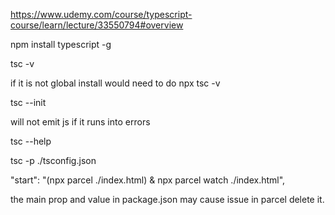 https://www.udemy.com/course/typescript-course/learn/lecture/33550794#overview

npm install typescript -g

tsc -v

if it is not global install would need to do npx tsc -v

tsc --init

will not emit js if it runs into errors

<!-- tsc --noEmitOnError index.ts -->

tsc --help

<!-- this will use the tsconfig -->

tsc -p ./tsconfig.json

<!-- parcel is cool can vite do this?-->

"start": "(npx parcel ./index.html) & npx parcel watch ./index.html",

<!-- troubleshooting -->

the main prop and value in package.json may cause issue in parcel delete it.

<!-- cannot redeclare block scoped variables  -->
